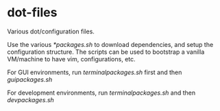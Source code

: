 # dot-files

Various dot/configuration files.

Use the various _*packages.sh_ to download dependencies, and setup the
configuration structure. The scripts can be used to bootstrap a vanilla
VM/machine to have vim, configurations, etc.

For GUI environments, run _terminalpackages.sh_ first and then _guipackages.sh_

For development environments, run _terminalpackages.sh_ and then _devpackages.sh_
